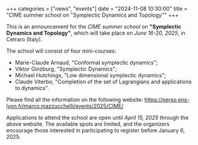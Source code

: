 +++
categories = ["news", "events"]
date = "2024-11-08 10:30:00"
title = "CIME summer school on "Symplectic Dynamics and Topology""
+++

This is an announcement for the *CIME summer school* on **"Symplectic Dynamics and Topology"**, which will take place on *June 16-20, 2025*, in Cetraro (Italy).

The school will consist of four mini-courses:

- Marie-Claude Arnaud, "Conformal symplectic dynamics";
- Viktor Ginzburg, "Symplectic Dynamics";
- Michael Hutchings, "Low dimensional symplectic dynamics";
- Claude Viterbo, "Completion of the set of Lagrangians and applications to dynamics".

Please find all the information on the following website: <https://perso.ens-lyon.fr/marco.mazzucchelli/events/2025/CIME/>

Applications to attend the school are open until *April 15, 2025* through the above website. 
The available spots are limited, and the organizers encourage those interested in participating to register before January 6, 2025.

